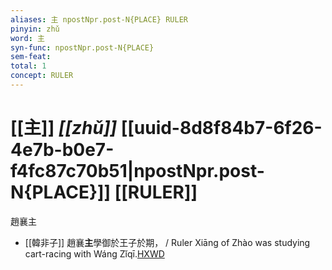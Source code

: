 ```yaml
---
aliases: 主 npostNpr.post-N{PLACE} RULER
pinyin: zhǔ
word: 主
syn-func: npostNpr.post-N{PLACE}
sem-feat: 
total: 1
concept: RULER 
---
```

# [[主]] *[[zhǔ]]*  [[uuid-8d8f84b7-6f26-4e7b-b0e7-f4fc87c70b51|npostNpr.post-N{PLACE}]] [[RULER]]
趙襄主
 - [[韓非子]] 趙襄**主**學御於王子於期， / Ruler Xiāng of Zhào was studying cart-racing with Wáng Zǐqī.[HXWD](https://hxwd.org/textview.html?location=KR3c0005_tls_021-54a.2)